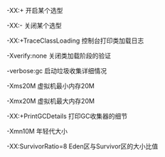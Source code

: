 -XX:+<optioins> 开启某个选型

-XX:-<optioins> 关闭某个选型



-XX:+TraceClassLoading   控制台打印类加载日志

-Xverify:none  关闭类加载阶段的验证

-verbose:gc  启动垃圾收集详细情况

-Xms20M  虚拟机最小内存20M

-Xmx20M  虚拟机最大内存20M

-XX:+PrintGCDetails  打印GC收集器的细节

-Xmn10M  年轻代大小

-XX:SurvivorRatio=8  Eden区与Survivor区的大小比值

